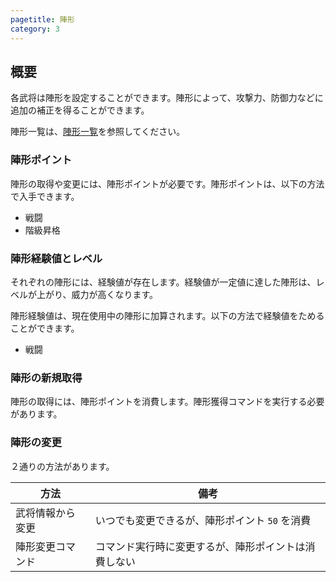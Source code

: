 ```yaml
---
pagetitle: 陣形
category: 3
---
```


## 概要

各武将は陣形を設定することができます。陣形によって、攻撃力、防御力などに追加の補正を得ることができます。

陣形一覧は、[陣形一覧](dip-formations.html)を参照してください。

### 陣形ポイント

陣形の取得や変更には、陣形ポイントが必要です。陣形ポイントは、以下の方法で入手できます。

* 戦闘
* 階級昇格

### 陣形経験値とレベル

それぞれの陣形には、経験値が存在します。経験値が一定値に達した陣形は、レベルが上がり、威力が高くなります。

陣形経験値は、現在使用中の陣形に加算されます。以下の方法で経験値をためることができます。

* 戦闘

### 陣形の新規取得

陣形の取得には、陣形ポイントを消費します。陣形獲得コマンドを実行する必要があります。

### 陣形の変更

２通りの方法があります。

| 方法 | 備考 |
|---|---|
| 武将情報から変更| いつでも変更できるが、陣形ポイント `50` を消費 |
| 陣形変更コマンド | コマンド実行時に変更するが、陣形ポイントは消費しない |
